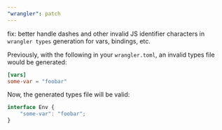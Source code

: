 ```yaml
---
"wrangler": patch
---
```


fix: better handle dashes and other invalid JS identifier characters in `wrangler types` generation for vars, bindings, etc.

Previously, with the following in your `wrangler.toml`, an invalid types file would be generated:

```toml
[vars]
some-var = "foobar"
```

Now, the generated types file will be valid:

```typescript
interface Env {
	"some-var": "foobar";
}
```
